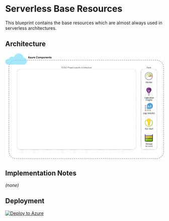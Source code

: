 ﻿# Serverless Base Resources
This blueprint contains the base resources which are almost always used in serverless architectures.

## Architecture
![Architecture](./Architecture.png)

## Implementation Notes
_(none)_

## Deployment
[![Deploy to Azure](https://aka.ms/deploytoazurebutton)](https://portal.azure.com/#create/Microsoft.Template/uri/https%3A%2F%2Fraw.githubusercontent.com%2Fgaraio%2FAzureRecipes%2Fmaster%2FBlueprints%2Fserverless-base-resources%2Fazuredeploy.json)